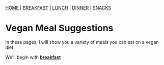 [HOME](README.md) | [BREAKFAST](/breakfast.md) | [LUNCH](/lunch.md) | [DINNER](dinner.md) | [SNACKS](snacks.md)
# Vegan Meal Suggestions
In these pages, I will show you a variety of meals you can eat on a vegan diet

We'll begin with **[breakfast](/breakfast.md)**
